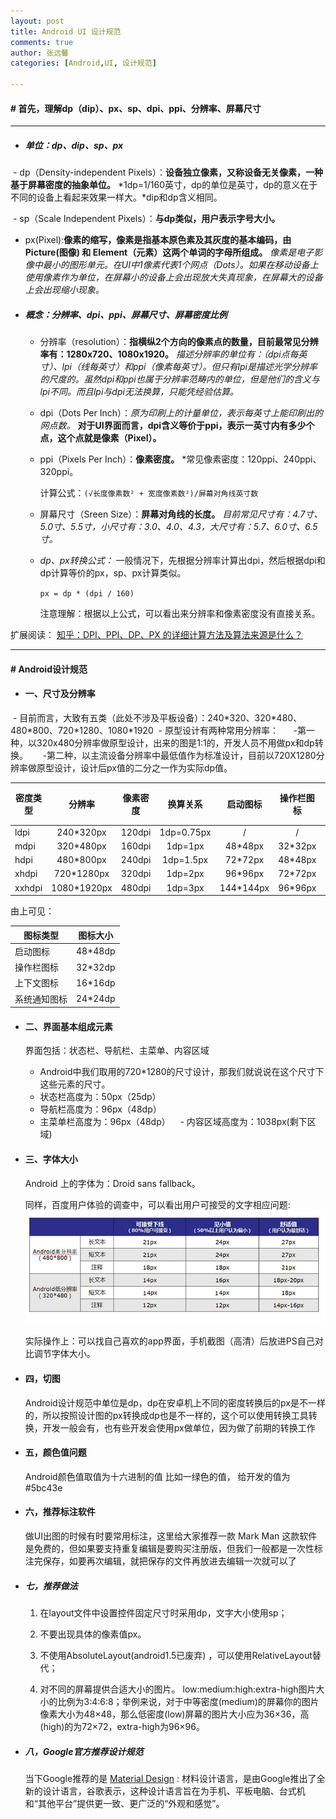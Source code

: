 ```yaml
---
layout: post
title: Android UI 设计规范
comments: true
author: 张远馨
categories: [Android,UI, 设计规范]

---
```



#### # 首先，理解dp（dip）、px、sp、dpi、ppi、分辨率、屏幕尺寸

---

+ ##### _单位：dp、dip、sp、px_
  - dp（Density-independent Pixels）：**设备独立像素，又称设备无关像素，一种基于屏幕密度的抽象单位。** *1dp=1/160英寸，dp的单位是英寸，dp的意义在于不同的设备上看起来效果一样大。*dip和dp含义相同。

  - sp（Scale Independent Pixels）：**与dp类似，用户表示字号大小。**

  - px(Pixel):**像素的缩写，像素是指基本原色素及其灰度的基本编码，由 Picture(图像) 和 Element（元素）这两个单词的字母所组成。** *像素是电子影像中最小的图形单元。在UI中1像素代表1个网点（Dots）。如果在移动设备上使用像素作为单位，在屏幕小的设备上会出现放大失真现象，在屏幕大的设备上会出现缩小现象。*

+ ##### _概念：分辨率、dpi、ppi、屏幕尺寸、屏幕密度比例_

  - 分辨率（resolution）：**指横纵2个方向的像素点的数量，目前最常见分辨率有：1280x720、1080x1920。** *描述分辨率的单位有：（dpi点每英寸）、lpi（线每英寸）和ppi（像素每英寸）。但只有lpi是描述光学分辨率的尺度的。虽然dpi和ppi也属于分辨率范畴内的单位，但是他们的含义与lpi不同。而且lpi与dpi无法换算，只能凭经验估算。*

  - dpi（Dots Per Inch）：*原为印刷上的计量单位，表示每英寸上能印刷出的网点数。*  **对于UI界面而言，dpi含义等价于ppi，表示一英寸内有多少个点，这个点就是像素（Pixel）。**

  - ppi（Pixels Per Inch）：**像素密度。** *常见像素密度：120ppi、240ppi、320ppi。

    计算公式：`(√长度像素数² + 宽度像素数²)/屏幕对角线英寸数`

  - 屏幕尺寸（Sreen Size）：**屏幕对角线的长度。** *目前常见尺寸有：4.7寸、5.0寸、5.5寸，小尺寸有：3.0、4.0、4.3，大尺寸有：5.7、6.0寸、6.5寸。*

  - _dp、px转换公式：_
  一般情况下，先根据分辨率计算出dpi，然后根据dpi和dp计算等价的px，sp、px计算类似。

    `px = dp * (dpi / 160)`

    注意理解：根据以上公式，可以看出来分辨率和像素密度没有直接关系。

扩展阅读：
[知乎：DPI、PPI、DP、PX 的详细计算方法及算法来源是什么？](https://www.zhihu.com/question/21220154)

---
#### # Android设计规范

+ #### 一、尺寸及分辨率
  - 目前而言，大致有五类（此处不涉及平板设备）：240\*320、320\*480、480\*800、720\*1280、1080\*1920
  - 原型设计有两种常用分辨率：
      -第一种，以320x480分辨率做原型设计，出来的图是1:1的，开发人员不用做px和dp转换。
      -第二种，以主流设备分辨率中最低值作为标准设计，目前以720X1280分辨率做原型设计，设计后px值的二分之一作为实际dp值。


| 密度类型 | 分辨率 | 像素密度 | 换算关系 | 启动图标|操作栏图标| 上下文图标| 系统通知图标(白色)|
| --- | :---: | :---: | :---: | :---: | :---: | :---: | :---: |
| ldpi| 240\*320px | 120dpi | 1dp=0.75px |/|/|/|/|
| mdpi| 320\*480px | 160dpi | 1dp=1px |48\*48px|32\*32px|16\*16px |24\*24px|
| hdpi| 480\*800px | 240dpi | 1dp=1.5px |72\*72px|48\*48px|24\*24px |36\*36px|
| xhdpi| 720\*1280px | 320dpi | 1dp=2px |96\*96px|72\*72px|32\*32px |48\*48px|
| xxhdpi| 1080\*1920px | 480dpi | 1dp=3px |144\*144px|96\*96px|48\*48px |72\*72px|

由上可见：

|图标类型|图标大小|
| --- | :---: |
|启动图标|48\*48dp|
|操作栏图标|32\*32dp|
|上下文图标|16\*16dp|
|系统通知图标|24\*24dp|

+ #### 二、界面基本组成元素
    界面包括：状态栏、导航栏、主菜单、内容区域
    - Android中我们取用的720*1280的尺寸设计，那我们就说说在这个尺寸下这些元素的尺寸。
    - 状态栏高度为：50px（25dp）
    - 导航栏高度为：96px（48dp）
    - 主菜单栏高度为：96px（48dp）
    - 内容区域高度为：1038px(剩下区域)

+ #### 三、字体大小
    Android 上的字体为：Droid sans fallback。

    同样，百度用户体验的调查中，可以看出用户可接受的文字相应问题:
    ![android字体大小示例图](/assets/images/2017-01-10/android_font_1.png)

    实际操作上：可以找自己喜欢的app界面，手机截图（高清）后放进PS自己对比调节字体大小。
+ #### 四，切图
    Android设计规范中单位是dp，dp在安卓机上不同的密度转换后的px是不一样的，所以按照设计图的px转换成dp也是不一样的，这个可以使用转换工具转换，开发一般会有，也有些开发会使用px做单位，因为做了前期的转换工作
+ #### 五，颜色值问题
    Android颜色值取值为十六进制的值 比如一绿色的值， 给开发的值为 #5bc43e

+ #### 六，推荐标注软件
    做UI出图的时候有时要常用标注，这里给大家推荐一款 Mark Man  这款软件是免费的，但如果要支持重复编辑是要购买注册版，但我们一般都是一次性标注完保存，如要再次编辑，就把保存的文件再放进去编辑一次就可以了

+ ##### 七，推荐做法
  1. 在layout文件中设置控件固定尺寸时采用dp，文字大小使用sp；

  2. 不要出现具体的像素值px。

  3. 不使用AbsoluteLayout(android1.5已废弃) ，可以使用RelativeLayout替代；

  4. 对不同的屏幕提供合适大小的图片。
  low:medium:high:extra-high图片大小的比例为3:4:6:8；举例来说，对于中等密度(medium)的屏幕你的图片像素大小为48×48，那么低密度(low)屏幕的图片大小应为36×36，高(high)的为72×72，extra-high为96×96。

+ ##### 八，Google官方推荐设计规范
  当下Google推荐的是 [Material Design](https://material.io/) : 材料设计语言，是由Google推出了全新的设计语言，谷歌表示，这种设计语言旨在为手机、平板电脑、台式机和“其他平台”提供更一致、更广泛的“外观和感觉”。
